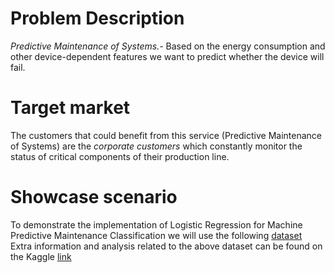 # Problem Description
*Predictive Maintenance of Systems.-* Based on the energy consumption 
and other device-dependent features we want to predict whether the 
device will fail.

# Target market
The customers that could benefit from this service (Predictive Maintenance of Systems)
are the *corporate customers* which constantly monitor the status of critical components 
of their production line. 

# Showcase scenario
To demonstrate the implementation of Logistic Regression for Machine Predictive Maintenance Classification we will use the following [dataset](https://archive.ics.uci.edu/ml/datasets/AI4I+2020+Predictive+Maintenance+Dataset)
Extra information and analysis related to the above dataset can be found on the Kaggle [link](https://www.kaggle.com/shivamb/machine-predictive-maintenance-classification)
